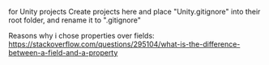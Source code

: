 for Unity projects
Create projects here and place "Unity.gitignore" into their root folder, and rename it to ".gitignore"

Reasons why i chose properties over fields: https://stackoverflow.com/questions/295104/what-is-the-difference-between-a-field-and-a-property